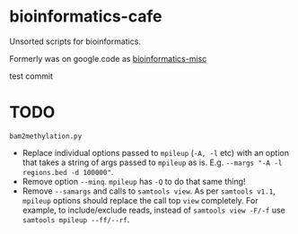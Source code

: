 # bioinformatics-cafe
Unsorted scripts for bioinformatics.

Formerly was on google.code as [bioinformatics-misc](https://bioinformatics-misc.googlecode.com/)

test commit

# TODO
`bam2methylation.py` 
* Replace individual options passed to `mpileup` (`-A, -l` etc) with an option that takes a string of args passed to `mpileup` as is. E.g. `--margs "-A -l regions.bed -d 100000"`.
* Remove option `--minq`. `mpileup` has `-Q` to do that same thing!
* Remove `--samargs` and calls to `samtools view`. As per `samtools v1.1`, `mpileup` options should replace the call top `view` completely.  For example, to include/exclude reads, instead of `samtools view -F/-f` use `samtools mpileup --ff/--rf`. 

